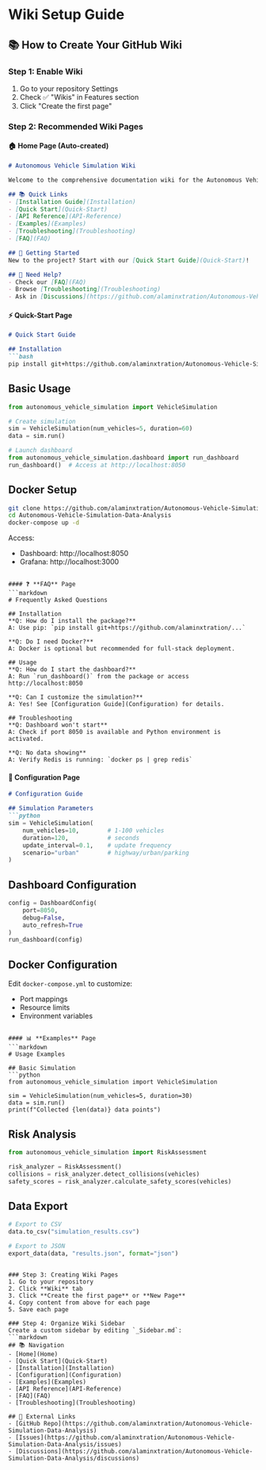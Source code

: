 # Wiki Setup Guide

## 📚 How to Create Your GitHub Wiki

### Step 1: Enable Wiki
1. Go to your repository Settings
2. Check ✅ "Wikis" in Features section
3. Click "Create the first page"

### Step 2: Recommended Wiki Pages

#### 🏠 **Home Page** (Auto-created)
```markdown
# Autonomous Vehicle Simulation Wiki

Welcome to the comprehensive documentation wiki for the Autonomous Vehicle Simulation package!

## 📚 Quick Links
- [Installation Guide](Installation)
- [Quick Start](Quick-Start) 
- [API Reference](API-Reference)
- [Examples](Examples)
- [Troubleshooting](Troubleshooting)
- [FAQ](FAQ)

## 🚀 Getting Started
New to the project? Start with our [Quick Start Guide](Quick-Start)!

## 🤝 Need Help?
- Check our [FAQ](FAQ)
- Browse [Troubleshooting](Troubleshooting)
- Ask in [Discussions](https://github.com/alaminxtration/Autonomous-Vehicle-Simulation-Data-Analysis/discussions)
```

#### ⚡ **Quick-Start** Page
```markdown
# Quick Start Guide

## Installation
```bash
pip install git+https://github.com/alaminxtration/Autonomous-Vehicle-Simulation-Data-Analysis.git
```

## Basic Usage
```python
from autonomous_vehicle_simulation import VehicleSimulation

# Create simulation
sim = VehicleSimulation(num_vehicles=5, duration=60)
data = sim.run()

# Launch dashboard
from autonomous_vehicle_simulation.dashboard import run_dashboard
run_dashboard()  # Access at http://localhost:8050
```

## Docker Setup
```bash
git clone https://github.com/alaminxtration/Autonomous-Vehicle-Simulation-Data-Analysis.git
cd Autonomous-Vehicle-Simulation-Data-Analysis
docker-compose up -d
```

Access:
- Dashboard: http://localhost:8050
- Grafana: http://localhost:3000
```

#### ❓ **FAQ** Page
```markdown
# Frequently Asked Questions

## Installation
**Q: How do I install the package?**
A: Use pip: `pip install git+https://github.com/alaminxtration/...`

**Q: Do I need Docker?**
A: Docker is optional but recommended for full-stack deployment.

## Usage
**Q: How do I start the dashboard?**
A: Run `run_dashboard()` from the package or access http://localhost:8050

**Q: Can I customize the simulation?**
A: Yes! See [Configuration Guide](Configuration) for details.

## Troubleshooting
**Q: Dashboard won't start**
A: Check if port 8050 is available and Python environment is activated.

**Q: No data showing**
A: Verify Redis is running: `docker ps | grep redis`
```

#### 🔧 **Configuration** Page
```markdown
# Configuration Guide

## Simulation Parameters
```python
sim = VehicleSimulation(
    num_vehicles=10,        # 1-100 vehicles
    duration=120,           # seconds
    update_interval=0.1,    # update frequency
    scenario="urban"        # highway/urban/parking
)
```

## Dashboard Configuration
```python
config = DashboardConfig(
    port=8050,
    debug=False,
    auto_refresh=True
)
run_dashboard(config)
```

## Docker Configuration
Edit `docker-compose.yml` to customize:
- Port mappings
- Resource limits
- Environment variables
```

#### 📊 **Examples** Page
```markdown
# Usage Examples

## Basic Simulation
```python
from autonomous_vehicle_simulation import VehicleSimulation

sim = VehicleSimulation(num_vehicles=5, duration=30)
data = sim.run()
print(f"Collected {len(data)} data points")
```

## Risk Analysis
```python
from autonomous_vehicle_simulation import RiskAssessment

risk_analyzer = RiskAssessment()
collisions = risk_analyzer.detect_collisions(vehicles)
safety_scores = risk_analyzer.calculate_safety_scores(vehicles)
```

## Data Export
```python
# Export to CSV
data.to_csv("simulation_results.csv")

# Export to JSON
export_data(data, "results.json", format="json")
```
```

### Step 3: Creating Wiki Pages
1. Go to your repository
2. Click **Wiki** tab
3. Click **Create the first page** or **New Page**
4. Copy content from above for each page
5. Save each page

### Step 4: Organize Wiki Sidebar
Create a custom sidebar by editing `_Sidebar.md`:
```markdown
## 📚 Navigation
- [Home](Home)
- [Quick Start](Quick-Start)
- [Installation](Installation)
- [Configuration](Configuration)
- [Examples](Examples)
- [API Reference](API-Reference)
- [FAQ](FAQ)
- [Troubleshooting](Troubleshooting)

## 🔗 External Links
- [GitHub Repo](https://github.com/alaminxtration/Autonomous-Vehicle-Simulation-Data-Analysis)
- [Issues](https://github.com/alaminxtration/Autonomous-Vehicle-Simulation-Data-Analysis/issues)
- [Discussions](https://github.com/alaminxtration/Autonomous-Vehicle-Simulation-Data-Analysis/discussions)
```
